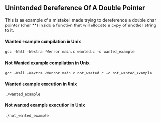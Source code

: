 ## Unintended Dereference Of A Double Pointer

This is an example of a mistake I made trying to dereference a double char pointer (char **) inside a function that will allocate a copy of another string to it.

#### Wanted example compilation in Unix

```shell
gcc -Wall -Wextra -Werror main.c wanted.c -o wanted_example
```

#### Not Wanted example compilation in Unix

```shell
gcc -Wall -Wextra -Werror main.c not_wanted.c -o not_wanted_example
```

#### Wanted example execution in Unix

```shell
./wanted_example
```

#### Not wanted example execution in Unix

```shell
./not_wanted_example
```

